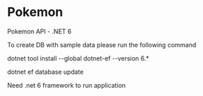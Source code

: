 # Pokemon
Pokemon API - .NET 6

To create DB with sample data please run the following command

dotnet tool install --global dotnet-ef --version 6.*

dotnet ef database update

Need .net 6 framework to run application

